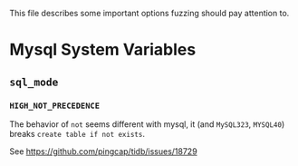 This file describes some important options fuzzing should pay attention to.

# Mysql System Variables
## `sql_mode`
### `HIGH_NOT_PRECEDENCE`
The behavior of `not` seems different with mysql, it (and `MySQL323`, `MYSQL40`) breaks `create table if not exists`.

See https://github.com/pingcap/tidb/issues/18729
